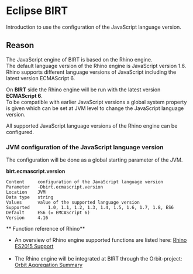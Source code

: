 # Eclipse BIRT 
Introduction to use the configuration of the JavaScript language version.

## Reason
The JavaScript engine of BIRT is based on the Rhino engine.<br>
The default language version of the Rhino engine is JavaScript version 1.6.
Rhino supports different language versions of JavaScript including the latest version ECMAScript 6.

On **BIRT** side the Rhino engine will be run with the latest version **ECMAScript 6**.<br>
To be compatible with earlier JavaScript versions a global system property is given
which can be set at JVM level to change the JavaScript language version.

All supported JavaScript language versions of the Rhino engine can be configured.

### JVM configuration of the JavaScript language version

The configuration will be done as a global starting parameter of the JVM.

**birt.ecmascript.version**

	Content    	configuration of the JavaScript language version
	Parameter  	-Dbirt.ecmascript.version
	Location   	JVM
	Data type  	string
	Values     	value of the supported language version
	Supported   	1.0, 1.1, 1.2, 1.3, 1.4, 1.5, 1.6, 1.7, 1.8, ES6
	Default    	ES6 (= EMCAScript 6)
	Version    	4.16

** Function reference of Rhino**

- An overview of Rhino engine supported functions are listed here: [Rhino ES2015 Support](https://mozilla.github.io/rhino/compat/engines.html)
<br><br>
- The Rhino engine will be integrated at BIRT through the Orbit-project: [Orbit Aggregation Summary](https://download.eclipse.org/tools/orbit/simrel/orbit-aggregation/table.html)